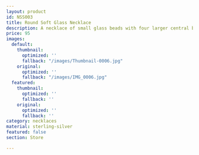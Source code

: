 ```yaml
---
layout: product
id: NSS003
title: Round Soft Glass Necklace
description: A necklace of small glass beads with four larger central beads of rounded crystal. The spacer beads are sterling silver.
price: 95
images:
  default:
    thumbnail:
      optimized: ''
      fallback: "/images/Thumbnail-0006.jpg"
    original:
      optimized: ''
      fallback: "/images/IMG_0006.jpg"
  featured:
    thumbnail:
      optimized: ''
      fallback: ''
    original:
      optimized: ''
      fallback: ''
category: necklaces
material: sterling-silver
featured: false
section: Store

---
```

